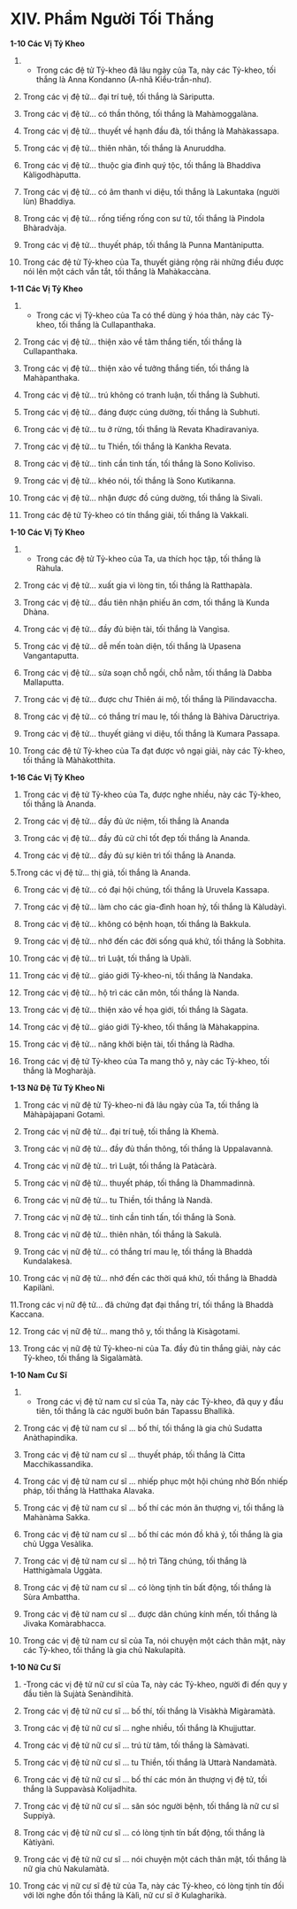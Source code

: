 # XIV. Phẩm Người Tối Thắng

**1-10 Các Vị Tỷ Kheo**
<!--pg-->
1. - Trong các đệ tử Tỷ-kheo đã lâu ngày của Ta, này các Tỷ-kheo, tối thắng là Anna Kondanno (A-nhã
Kiều-trần-như).

<!--pg-->
2. Trong các vị đệ tử... đại trí tuệ, tối thắng là Sàriputta.

<!--pg-->
3. Trong các vị đệ tử... có thần thông, tối thắng là Mahàmoggalàna.

<!--pg-->
4. Trong các vị đệ tử... thuyết về hạnh đầu đà, tối thắng là Mahàkassapa.

<!--pg-->
5. Trong các vị đệ tử... thiên nhãn, tối thắng là Anuruddha.

<!--pg-->
6. Trong các vị đệ tử... thuộc gia đình quý tộc, tối thắng là Bhaddiva Kàligodhàputta.

<!--pg-->
7. Trong các vị đệ tử... có âm thanh vi diệu, tối thắng là Lakuntaka (người lùn) Bhaddiya.

<!--pg-->
8. Trong các vị đệ tử... rống tiếng rống con sư tử, tối thắng là Pindola Bhàradvàja.

<!--pg-->
9. Trong các vị đệ tử... thuyết pháp, tối thắng là Punna Mantàniputta.

<!--pg-->
10. Trong các đệ tử Tỷ-kheo của Ta, thuyết giảng rộng rãi những điều được nói lên một cách vắn tắt, tối
thắng là Mahàkaccàna.

**1-11 Các Vị Tỷ Kheo**

<!--pg-->
1. - Trong các vị Tỷ-kheo của Ta có thể dùng ý hóa thân, này các Tỷ-kheo, tối thắng là Cullapanthaka.

<!--pg-->
2. Trong các vị đệ tử... thiện xảo về tâm thắng tiến, tối thắng là Cullapanthaka.

<!--pg-->
3. Trong các vị đệ tử... thiện xảo về tưởng thắng tiến, tối thắng là Mahàpanthaka.

<!--pg-->
4. Trong các vị đệ tử... trú không có tranh luận, tối thắng là Subhuti.

<!--pg-->
5. Trong các vị đệ tử... đáng được cúng dường, tối thắng là Subhuti.

<!--pg-->
6. Trong các vị đệ tử... tu ở rừng, tối thắng là Revata Khadiravaniya.

<!--pg-->
7. Trong các vị đệ tử... tu Thiền, tối thắng là Kankha Revata.

<!--pg-->
8. Trong các vị đệ tử... tinh cần tinh tấn, tối thắng là Sono Koliviso.

<!--pg-->
9. Trong các vị đệ tử... khéo nói, tối thắng là Sono Kutikanna.

<!--pg-->
10. Trong các vị đệ tử... nhận được đồ cúng dường, tối thắng là Sivali.

<!--pg-->
11. Trong các đệ tử Tỷ-kheo có tín thắng giải, tối thắng là Vakkali.

**1-10 Các Vị Tỷ Kheo**

<!--pg-->
1. - Trong các đệ tử Tỷ-kheo của Ta, ưa thích học tập, tối thắng là Ràhula.
<!--pg-->
2. Trong các vị đệ tử... xuất gia vì lòng tin, tối thắng là Ratthapàla.

<!--pg-->
3. Trong các vị đệ tử... đầu tiên nhận phiếu ăn cơm, tối thắng là Kunda Dhàna.

<!--pg-->
4. Trong các vị đệ tử... đầy đủ biện tài, tối thắng là Vangìsa.

<!--pg-->
5. Trong các vị đệ tử... dễ mến toàn diện, tối thắng là Upasena Vangantaputta.

<!--pg-->
6. Trong các vị đệ tử... sửa soạn chỗ ngồi, chỗ nằm, tối thắng là Dabba Mallaputta.

<!--pg-->
7. Trong các vị đệ tử... được chư Thiên ái mộ, tối thắng là Pilindavaccha.

<!--pg-->
8. Trong các vị đệ tử... có thắng trí mau lẹ, tối thắng là Bàhiva Dàructriya.

<!--pg-->
9. Trong các vị đệ tử... thuyết giảng vi diệu, tối thắng là Kumara Passapa.

<!--pg-->
10. Trong các đệ tử Tỷ-kheo của Ta đạt được vô ngại giải, này các Tỷ-kheo, tối thắng là Màhàkotthita.

**1-16 Các Vị Tỷ Kheo**

<!--pg-->
1. Trong các vị đệ tử Tỷ-kheo của Ta, được nghe nhiều, này các Tỷ-kheo, tối thắng là Ananda.

<!--pg-->
2. Trong các vị đệ tử... đầy đủ ức niệm, tối thắng là Ananda

<!--pg-->
3. Trong các vị đệ tử... đầy đủ cử chỉ tốt đẹp tối thắng là Ananda.

<!--pg-->
4. Trong các vị đệ tử... đầy đủ sự kiên trì tối thắng là Ananda.

5.Trong các vị đệ tử... thị giả, tối thắng là Ananda.

<!--pg-->
6. Trong các vị đệ tử... có đại hội chúng, tối thắng là Uruvela Kassapa.

<!--pg-->
7. Trong các vị đệ tử... làm cho các gia-đình hoan hỷ, tối thắng là Kàludàyì.

<!--pg-->
8. Trong các vị đệ tử... không có bệnh hoạn, tối thắng là Bakkula.

<!--pg-->
9. Trong các vị đệ tử... nhớ đến các đời sống quá khứ, tối thắng là Sobhita.

<!--pg-->
10. Trong các vị đệ tử... trì Luật, tối thắng là Upàli.

<!--pg-->
11. Trong các vị đệ tử... giáo giới Tỷ-kheo-ni, tối thắng là Nandaka.

<!--pg-->
12. Trong các vị đệ tử... hộ trì các căn môn, tối thắng là Nanda.

<!--pg-->
13. Trong các vị đệ tử... thiện xảo về họa giới, tối thắng là Sàgata.

<!--pg-->
14. Trong các vị đệ tử... giáo giới Tỷ-kheo, tối thắng là Màhakappina.

<!--pg-->
15. Trong các vị đệ tử... năng khởi biện tài, tối thắng là Ràdha.
<!--pg-->
16. Trong các vị đệ tử Tỷ-kheo của Ta mang thô y, này các Tỷ-kheo, tối thắng là Mogharàjà.

**1-13 Nữ Ðệ Tử Tỷ Kheo Ni**

<!--pg-->
1. Trong các vị nữ đệ tử Tỷ-kheo-ni đã lâu ngày của Ta, tối thắng là Màhàpàjapani Gotamì.

<!--pg-->
2. Trong các vị nữ đệ tử... đại trí tuệ, tối thắng là Khemà.

<!--pg-->
3. Trong các vị nữ đệ tử... đầy đủ thần thông, tối thắng là Uppalavannà.

<!--pg-->
4. Trong các vị nữ đệ tử... trì Luật, tối thắng là Patàcàrà.

<!--pg-->
5. Trong các vị nữ đệ tử... thuyết pháp, tối thắng là Dhammadinnà.

<!--pg-->
6. Trong các vị nữ đệ tử... tu Thiền, tối thắng là Nandà.

<!--pg-->
7. Trong các vị nữ đệ tử... tinh cần tinh tấn, tối thắng là Sonà.

<!--pg-->
8. Trong các vị nữ đệ tử... thiên nhãn, tối thắng là Sakulà.

<!--pg-->
9. Trong các vị nữ đệ tử... có thắng trí mau lẹ, tối thắng là Bhaddà Kundalakesà.

<!--pg-->
10. Trong các vị nữ đệ tử... nhớ đến các thời quá khứ, tối thắng là Bhaddà Kapilànì.

11.Trong các vị nữ đệ tử... đã chứng đạt đại thắng trí, tối thắng là Bhaddà Kaccana.

<!--pg-->
12. Trong các vị nữ đệ tử... mang thô y, tối thắng là Kisàgotami.

<!--pg-->
13. Trong các vị nữ đệ tử Tỷ-kheo-ni của Ta. đầy đủ tin thắng giải, này các Tỷ-kheo, tối thắng là
Sigalàmàtà.

**1-10 Nam Cư Sĩ**

<!--pg-->
1. - Trong các vị đệ tử nam cư sĩ của Ta, này các Tỷ-kheo, đã quy y đầu tiên, tối thắng là các người buôn
bán Tapassu Bhallikà.

<!--pg-->
2. Trong các vị đệ tử nam cư sĩ ... bố thí, tối thắng là gia chủ Sudatta Anàthapindika.

<!--pg-->
3. Trong các vị đệ tử nam cư sĩ ... thuyết pháp, tối thắng là Citta Macchikassandika.

<!--pg-->
4. Trong các vị đệ tử nam cư sĩ ... nhiếp phục một hội chúng nhờ Bốn nhiếp pháp, tối thắng là Hatthaka
Alavaka.

<!--pg-->
5. Trong các vị đệ tử nam cư sĩ ... bố thí các món ăn thượng vị, tối thắng là Mahànàma Sakka.

<!--pg-->
6. Trong các vị đệ tử nam cư sĩ ... bố thí các món đồ khả ý, tối thắng là gia chủ Ugga Vesàlika.

<!--pg-->
7. Trong các vị đệ tử nam cư sĩ ... hộ trì Tăng chúng, tối thắng là Hatthigàmala Uggàta.

<!--pg-->
8. Trong các vị đệ tử nam cư sĩ ... có lòng tịnh tín bất động, tối thắng là Sùra Ambattha.
<!--pg-->
9. Trong các vị đệ tử nam cư sĩ ... được dân chúng kính mến, tối thắng là Jivaka Komàrabhacca.

<!--pg-->
10. Trong các vị đệ tử nam cư sĩ của Ta, nói chuyện một cách thân mật, này các Tỷ-kheo, tối thắng là
gia chủ Nakulapità.

**1-10 Nữ Cư Sĩ**

<!--pg-->
1. -Trong các vị đệ tử nữ cư sĩ của Ta, này các Tỷ-kheo, người đi đến quy y đầu tiên là Sujàtà
Senàndìhità.

<!--pg-->
2. Trong các vị đệ tử nữ cư sĩ ... bố thí, tối thắng là Visàkhà Migàramàtà.

<!--pg-->
3. Trong các vị đệ tử nữ cư sĩ ... nghe nhiều, tối thắng là Khujjuttar.

<!--pg-->
4. Trong các vị đệ tử nữ cư sĩ ... trú từ tâm, tối thắng là Sàmàvati.

<!--pg-->
5. Trong các vị đệ tử nữ cư sĩ ... tu Thiền, tối thắng là Uttarà Nandamàtà.

<!--pg-->
6. Trong các vị đệ tử nữ cư sĩ ... bố thí các món ăn thượng vị đệ tử, tối thắng là Suppavàsà Kolijadhita.

<!--pg-->
7. Trong các vị đệ tử nữ cư sĩ ... săn sóc người bệnh, tối thắng là nữ cư sĩ Suppiyà.

<!--pg-->
8. Trong các vị đệ tử nữ cư sĩ ... có lòng tịnh tín bất động, tối thắng là Kàtiyànì.

<!--pg-->
9. Trong các vị đệ tử nữ cư sĩ ... nói chuyện một cách thân mật, tối thắng là nữ gia chủ Nakulamàtà.

<!--pg-->
10. Trong các vị nữ cư sĩ đệ tử của Ta, này các Tỷ-kheo, có lòng tịnh tín đối với lời nghe đồn tối thắng
là Kàlì, nữ cư sĩ ở Kulagharikà.

